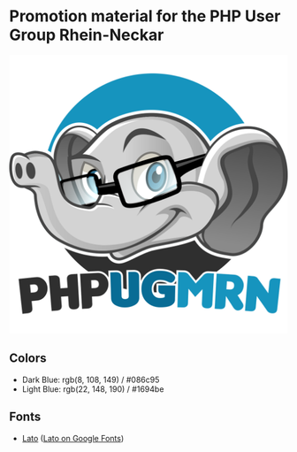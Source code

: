 Promotion material for the PHP User Group Rhein-Neckar
======================================================

![PHPUGMRN Icon](phpugmrn-icon.png)

Colors
------

* Dark Blue: rgb(8, 108, 149) / #086c95
* Light Blue: rgb(22, 148, 190) / #1694be

Fonts
-----

* [Lato](http://www.latofonts.com/) ([Lato on Google Fonts](https://www.google.com/fonts#UsePlace:use/Collection:Lato))
